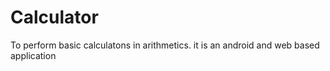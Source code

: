 # Calculator
To perform basic calculatons in arithmetics. it is an android and web based application 
